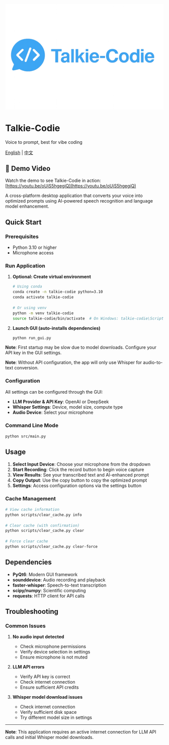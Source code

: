 ![Talkie-Codie Banner](assets/images/Banner.png)

# Talkie-Codie
Voice to prompt, best for vibe coding

[English](README.md) | [中文](README_CN.md)

## 🎥 Demo Video
Watch the demo to see Talkie-Codie in action: [https://youtu.be/oUjS5hgegiQ](https://youtu.be/oUjS5hgegiQ)

A cross-platform desktop application that converts your voice into optimized prompts using AI-powered speech recognition and language model enhancement.

## Quick Start

### Prerequisites
- Python 3.10 or higher
- Microphone access

### Run Application

1. **Optional: Create virtual environment**
   ```bash
   # Using conda
   conda create -n talkie-codie python=3.10
   conda activate talkie-codie
   
   # Or using venv
   python -m venv talkie-codie
   source talkie-codie/bin/activate  # On Windows: talkie-codie\Scripts\activate
   ```

2. **Launch GUI (auto-installs dependencies)**
   ```bash
   python run_gui.py
   ```

**Note**: First startup may be slow due to model downloads. Configure your API key in the GUI settings.

**Note**: Without API configuration, the app will only use Whisper for audio-to-text conversion.

### Configuration

All settings can be configured through the GUI:
- **LLM Provider & API Key**: OpenAI or DeepSeek
- **Whisper Settings**: Device, model size, compute type
- **Audio Device**: Select your microphone

### Command Line Mode
```bash
python src/main.py
```

## Usage

1. **Select Input Device**: Choose your microphone from the dropdown
2. **Start Recording**: Click the record button to begin voice capture
3. **View Results**: See your transcribed text and AI-enhanced prompt
4. **Copy Output**: Use the copy button to copy the optimized prompt
5. **Settings**: Access configuration options via the settings button

### Cache Management

```bash
# View cache information
python scripts/clear_cache.py info

# Clear cache (with confirmation)
python scripts/clear_cache.py clear

# Force clear cache
python scripts/clear_cache.py clear-force
```

## Dependencies

- **PyQt6**: Modern GUI framework
- **sounddevice**: Audio recording and playback
- **faster-whisper**: Speech-to-text transcription
- **scipy/numpy**: Scientific computing
- **requests**: HTTP client for API calls

## Troubleshooting

### Common Issues

1. **No audio input detected**
   - Check microphone permissions
   - Verify device selection in settings
   - Ensure microphone is not muted

2. **LLM API errors**
   - Verify API key is correct
   - Check internet connection
   - Ensure sufficient API credits

3. **Whisper model download issues**
   - Check internet connection
   - Verify sufficient disk space
   - Try different model size in settings

---

**Note**: This application requires an active internet connection for LLM API calls and initial Whisper model downloads.
